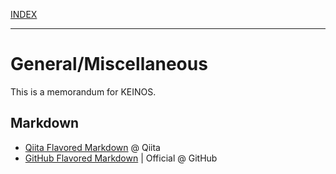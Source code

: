 [INDEX](../)

---

# General/Miscellaneous

This is a memorandum for KEINOS.

## Markdown

- [Qiita Flavored Markdown](https://qiita.com/Qiita/items/c686397e4a0f4f11683d) @ Qiita
- [GitHub Flavored Markdown](https://github.github.com/gfm/) | Official @ GitHub
